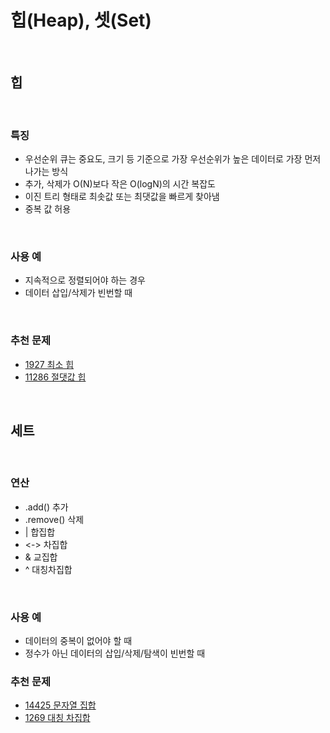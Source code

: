 # 힙(Heap), 셋(Set)

<br/>

## 힙

<br/>

### 특징
- 우선순위 큐는 중요도, 크기 등 기준으로 가장 우선순위가 높은 데이터로 가장 먼저 나가는 방식
- 추가, 삭제가 O(N)보다 작은 O(logN)의 시간 복잡도
- 이진 트리 형태로 최솟값 또는 최댓값을 빠르게 찾아냄
- 중복 값 허용

<br/>

### 사용 예
- 지속적으로 정렬되어야 하는 경우
- 데이터 삽입/삭제가 빈번할 때

<br/>

### 추천 문제
- [1927 최소 힙](https://www.acmicpc.net/problem/1927)
- [11286 절댓값 힙](https://www.acmicpc.net/problem/11286)

<br/>

## 세트

<br/>

### 연산
- .add() 추가
- .remove() 삭제
- | 합집합
- <-> 차집합
- & 교집합
- ^ 대칭차집합

<br/>

### 사용 예
- 데이터의 중복이 없어야 할 때
- 정수가 아닌 데이터의 삽입/삭제/탐색이 빈번할 때

### 추천 문제
- [14425 문자열 집합](https://www.acmicpc.net/problem/14425)
- [1269 대칭 차집합](https://www.acmicpc.net/problem/1269)